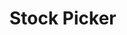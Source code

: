 # Stock Picker

<!-- original approach was this -->

<!-- def stock_picker(prices)
    max_profit = 0
    buy_day = 0
    sell_day = 0
    buy_sell_day = [0,0]

    min_price = prices[0]
    min_index = 0


  prices.each_with_index do |buy_price, buy_day| # buy_price is the price of the stock on the buy day
    prices.each_with_index do |sell_price, sell_day| # sell_price is the price of the stock on the sell day
        profit = sell_price - buy_price
        if profit > max_profit && buy_day < sell_day # if the profit is greater than the current max profit
            max_profit = profit # set the max profit to the new profit
            buy_sell_day = [buy_day, sell_day] # set the buy and sell day to the new buy and sell day
      end
    end
  end

    puts "\nBuy on day #{buy_day} and sell on day #{sell_day} for $#{max_profit}"
    p buy_sell_day
  end
  stock_picker([17,3,6,9,15,8,6,1,10]) -->
